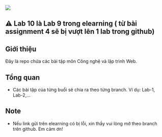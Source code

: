 [![](https://skillicons.dev/icons?i=php,vim,vscode)](https://skillicons.dev)
## :warning: Lab 10 là Lab 9 trong elearning ( từ bài assignment 4 sẽ bị vượt lên 1 lab trong github)
## Giới thiệu
Đây là repo chứa các bài tập môn Công nghệ và lập trình Web.
## Tổng quan
- Các bài tập của từng buổi sẽ chia ra theo từng branch. Ví dụ: Lab-1, Lab-2,...
## Note
- Nếu link gửi trên elearning có bị lỗi, xin thầy vui lòng mở theo branch trên github. Em cảm ơn!  



